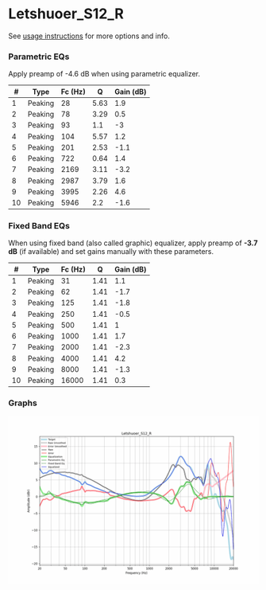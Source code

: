 # Letshuoer_S12_R
See [usage instructions](https://github.com/jaakkopasanen/AutoEq#usage) for more options and info.

### Parametric EQs
Apply preamp of -4.6 dB when using parametric equalizer.

|   # | Type    |   Fc (Hz) |    Q |   Gain (dB) |
|-----|---------|-----------|------|-------------|
|   1 | Peaking |        28 | 5.63 |         1.9 |
|   2 | Peaking |        78 | 3.29 |         0.5 |
|   3 | Peaking |        93 | 1.1  |        -3   |
|   4 | Peaking |       104 | 5.57 |         1.2 |
|   5 | Peaking |       201 | 2.53 |        -1.1 |
|   6 | Peaking |       722 | 0.64 |         1.4 |
|   7 | Peaking |      2169 | 3.11 |        -3.2 |
|   8 | Peaking |      2987 | 3.79 |         1.6 |
|   9 | Peaking |      3995 | 2.26 |         4.6 |
|  10 | Peaking |      5946 | 2.2  |        -1.6 |

### Fixed Band EQs
When using fixed band (also called graphic) equalizer, apply preamp of **-3.7 dB** (if available) and set gains manually with these parameters.

|   # | Type    |   Fc (Hz) |    Q |   Gain (dB) |
|-----|---------|-----------|------|-------------|
|   1 | Peaking |        31 | 1.41 |         1.1 |
|   2 | Peaking |        62 | 1.41 |        -1.7 |
|   3 | Peaking |       125 | 1.41 |        -1.8 |
|   4 | Peaking |       250 | 1.41 |        -0.5 |
|   5 | Peaking |       500 | 1.41 |         1   |
|   6 | Peaking |      1000 | 1.41 |         1.7 |
|   7 | Peaking |      2000 | 1.41 |        -2.3 |
|   8 | Peaking |      4000 | 1.41 |         4.2 |
|   9 | Peaking |      8000 | 1.41 |        -1.3 |
|  10 | Peaking |     16000 | 1.41 |         0.3 |

### Graphs
![](./Letshuoer_S12_R.png)
